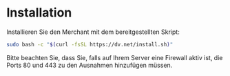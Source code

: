 # Installation

Installieren Sie den Merchant mit dem bereitgestellten Skript:

```bash
sudo bash -c "$(curl -fsSL https://dv.net/install.sh)"
```

Bitte beachten Sie, dass Sie, falls auf Ihrem Server eine Firewall aktiv ist, die Ports 80 und 443 zu den Ausnahmen hinzufügen müssen.